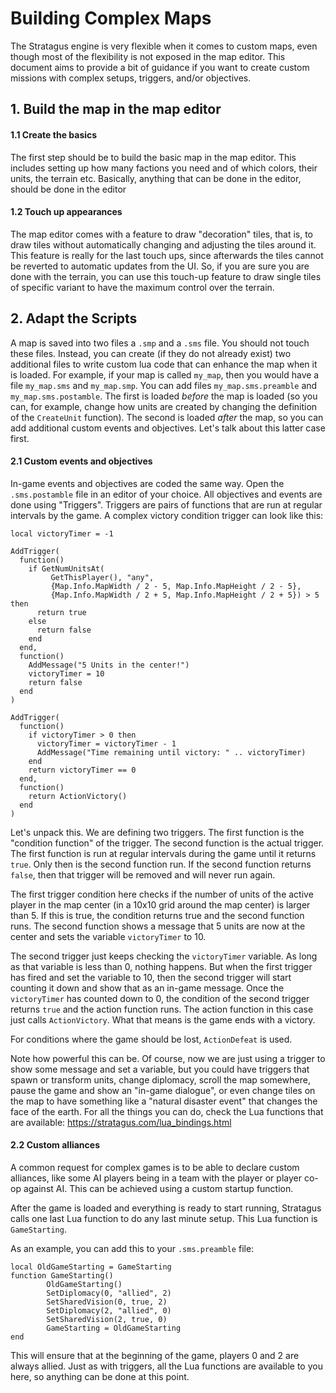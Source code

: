 # Building Complex Maps

The Stratagus engine is very flexible when it comes to custom maps, even though
most of the flexibility is not exposed in the map editor. This document aims to
provide a bit of guidance if you want to create custom missions with complex
setups, triggers, and/or objectives.

## 1. Build the map in the map editor

#### 1.1 Create the basics

The first step should be to build the basic map in the map editor. This includes
setting up how many factions you need and of which colors, their units, the
terrain etc. Basically, anything that can be done in the editor, should be done
in the editor

#### 1.2 Touch up appearances

The map editor comes with a feature to draw "decoration" tiles, that is, to draw
tiles without automatically changing and adjusting the tiles around it. This
feature is really for the last touch ups, since afterwards the tiles cannot be
reverted to automatic updates from the UI. So, if you are sure you are done with
the terrain, you can use this touch-up feature to draw single tiles of specific
variant to have the maximum control over the terrain.

## 2. Adapt the Scripts

A map is saved into two files a `.smp` and a `.sms` file. You should not touch
these files. Instead, you can create (if they do not already exist) two
additional files to write custom lua code that can enhance the map when it is
loaded. For example, if your map is called `my_map`, then you would have a file
`my_map.sms` and `my_map.smp`. You can add files `my_map.sms.preamble` and
`my_map.sms.postamble`. The first is loaded *before* the map is loaded (so you
can, for example, change how units are created by changing the definition of the
`CreateUnit` function). The second is loaded *after* the map, so you can add
additional custom events and objectives. Let's talk about this latter case
first.

#### 2.1 Custom events and objectives

In-game events and objectives are coded the same way. Open the `.sms.postamble`
file in an editor of your choice. All objectives and events are done using
"Triggers". Triggers are pairs of functions that are run at regular intervals by
the game. A complex victory condition trigger can look like this:

```
local victoryTimer = -1

AddTrigger(
  function()
    if GetNumUnitsAt(
         GetThisPlayer(), "any",
         {Map.Info.MapWidth / 2 - 5, Map.Info.MapHeight / 2 - 5},
         {Map.Info.MapWidth / 2 + 5, Map.Info.MapHeight / 2 + 5}) > 5 then
      return true
    else
      return false
    end
  end,
  function()
    AddMessage("5 Units in the center!")
    victoryTimer = 10
    return false
  end
)

AddTrigger(
  function()
    if victoryTimer > 0 then
      victoryTimer = victoryTimer - 1
      AddMessage("Time remaining until victory: " .. victoryTimer)
    end
    return victoryTimer == 0
  end,
  function()
    return ActionVictory()
  end
)
```

Let's unpack this. We are defining two triggers. The first function is the
"condition function" of the trigger. The second function is the actual
trigger. The first function is run at regular intervals during the game until it
returns `true`. Only then is the second function run. If the second function
returns `false`, then that trigger will be removed and will never run again.

The first trigger condition here checks if the number of units of the active
player in the map center (in a 10x10 grid around the map center) is larger
than 5. If this is true, the condition returns true and the second function
runs. The second function shows a message that 5 units are now at the center and
sets the variable `victoryTimer` to 10.

The second trigger just keeps checking the `victoryTimer` variable. As long as
that variable is less than 0, nothing happens. But when the first trigger has
fired and set the variable to 10, then the second trigger will start counting it
down and show that as an in-game message. Once the `victoryTimer` has counted
down to 0, the condition of the second trigger returns `true` and the action
function runs. The action function in this case just calls `ActionVictory`. What
that means is the game ends with a victory.

For conditions where the game should be lost, `ActionDefeat` is used.

Note how powerful this can be. Of course, now we are just using a trigger to
show some message and set a variable, but you could have triggers that spawn or
transform units, change diplomacy, scroll the map somewhere, pause the game and
show an "in-game dialogue", or even change tiles on the map to have something
like a "natural disaster event" that changes the face of the earth. For all the
things you can do, check the Lua functions that are available:
https://stratagus.com/lua_bindings.html

#### 2.2 Custom alliances

A common request for complex games is to be able to declare custom alliances,
like some AI players being in a team with the player or player co-op against
AI. This can be achieved using a custom startup function.

After the game is loaded and everything is ready to start running, Stratagus
calls one last Lua function to do any last minute setup. This Lua function is
`GameStarting`.

As an example, you can add this to your `.sms.preamble` file:

```
local OldGameStarting = GameStarting
function GameStarting()
        OldGameStarting()
        SetDiplomacy(0, "allied", 2)
        SetSharedVision(0, true, 2)
        SetDiplomacy(2, "allied", 0)
        SetSharedVision(2, true, 0)
        GameStarting = OldGameStarting
end
```

This will ensure that at the beginning of the game, players 0 and 2 are always
allied. Just as with triggers, all the Lua functions are available to you here,
so anything can be done at this point.
